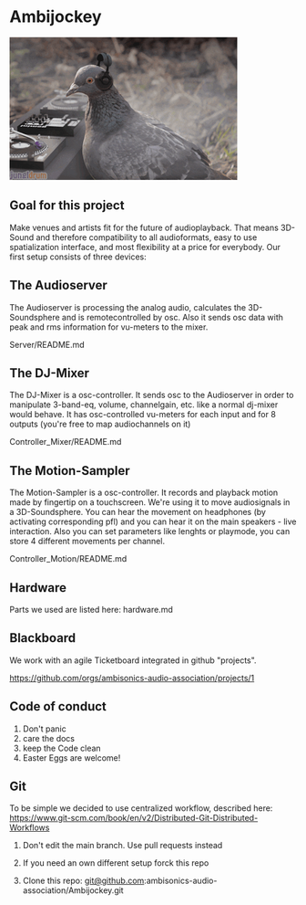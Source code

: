 # Ambijockey

![first ambijocky](doc/pix/gif1.gif)

## Goal for this project
Make venues and artists fit for the future of audioplayback. That means 3D-Sound and therefore compatibility to all audioformats, easy to use spatialization interface, and most flexibility at a price for everybody. Our first setup consists of three devices:

## The Audioserver
The Audioserver is processing the analog audio, calculates the 3D-Soundsphere and is remotecontrolled by osc. Also it sends osc data with peak and rms information for vu-meters to the mixer. 

Server/README.md

## The DJ-Mixer
The DJ-Mixer is a osc-controller. It sends osc to the Audioserver in order to manipulate 3-band-eq, volume, channelgain, etc. like a normal dj-mixer would behave. It has osc-controlled vu-meters for each input and for 8 outputs (you're free to map audiochannels on it)

Controller_Mixer/README.md

## The Motion-Sampler
The Motion-Sampler is a osc-controller. It records and playback motion made by fingertip on a touchscreen. We're using it to move audiosignals in a 3D-Soundsphere. You can hear the movement on headphones (by activating corresponding pfl) and you can hear it on the main speakers - live interaction. Also you can set parameters like lenghts or playmode, you can store 4 different movements per channel.

Controller_Motion/README.md

## Hardware
Parts we used are listed here: hardware.md

## Blackboard
We work with an agile Ticketboard integrated in github "projects".

https://github.com/orgs/ambisonics-audio-association/projects/1


## Code of conduct
1. Don't panic
2. care the docs
3. keep the Code clean
4. Easter Eggs are welcome!


## Git
To be simple we decided to use centralized workflow, described here:
https://www.git-scm.com/book/en/v2/Distributed-Git-Distributed-Workflows

1. Don't edit the main branch. Use pull requests instead

2. If you need an own different setup forck this repo

3. Clone this repo:
git@github.com:ambisonics-audio-association/Ambijockey.git
